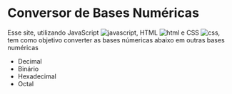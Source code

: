 # Conversor de Bases Numéricas

Esse site, utilizando JavaScript ![javascript](C:\workspace\conversao-bases-num\icones\js.png), HTML ![html](C:\workspace\conversao-bases-num\icones\html.png) e CSS ![css](C:\workspace\conversao-bases-num\icones\css.png), tem como objetivo converter as bases númericas abaixo em outras bases numéricas

- Decimal
- Binário
- Hexadecimal
- Octal

